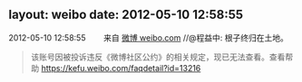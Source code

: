 layout: weibo
date: 2012-05-10 12:58:55
---
2012-05-10 12:58:55  &nbsp;&nbsp;&nbsp;&nbsp;&nbsp;&nbsp; 来自 <a href="http://weibo.com/" rel="nofollow">微博 weibo.com</a>
//@程益中: 根子终归在土地。
>  该账号因被投诉违反《微博社区公约》的相关规定，现已无法查看。查看帮助 https://kefu.weibo.com/faqdetail?id=13216

